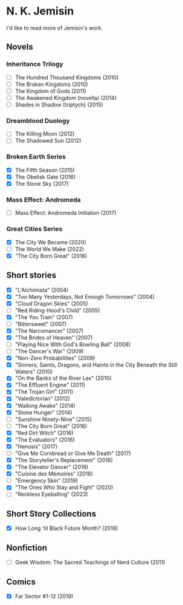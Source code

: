 # N. K. Jemisin

I'd like to read more of Jemisin's work.

## Novels

### Inheritance Trilogy
- [ ] The Hundred Thousand Kingdoms (2010)
- [ ] The Broken Kingdoms (2010)
- [ ] The Kingdom of Gods (2011)
- [ ] The Awakened Kingdom (novella) (2014)
- [ ] Shades in Shadow (triptych) (2015)

### Dreamblood Duology
- [ ] The Killing Moon (2012)
- [ ] The Shadowed Sun (2012)

### Broken Earth Series
- [x] The Fifth Season (2015)
- [x] The Obelisk Gate (2016)
- [x] The Stone Sky (2017)

### Mass Effect: Andromeda
- [ ] Mass Effect: Andromeda Initiation (2017)

### Great Cities Series
- [x] The City We Became (2020)
- [ ] The World We Make (2022)
- [x] "The City Born Great" (2016)

## Short stories

- [x] "L'Alchimista" (2004)
- [x] "Too Many Yesterdays, Not Enough Tomorrows" (2004)
- [x] "Cloud Dragon Skies" (2005)
- [ ] "Red Riding-Hood's Child" (2005)
- [x] "The You Train" (2007)
- [ ] "Bittersweet" (2007)
- [x] "The Narcomancer" (2007)
- [x] "The Brides of Heaven" (2007)
- [ ] "Playing Nice With God's Bowling Ball" (2008)
- [ ] "The Dancer's War" (2009)
- [x] "Non-Zero Probabilities" (2009)
- [x] "Sinners, Saints, Dragons, and Haints in the City Beneath the Still Waters" (2010)
- [x] "On the Banks of the River Lex" (2010)
- [x] "The Effluent Engine" (2011)
- [x] "The Trojan Girl" (2011)
- [x] "Valedictorian" (2012)
- [x] "Walking Awake" (2014)
- [x] "Stone Hunger" (2014)
- [ ] "Sunshine Ninety-Nine" (2015)
- [ ] "The City Born Great" (2016)
- [x] "Red Dirt Witch" (2016)
- [x] "The Evaluators" (2016)
- [x] "Henosis" (2017)
- [ ] "Give Me Cornbread or Give Me Death" (2017)
- [x] "The Storyteller's Replacement" (2018)
- [x] "The Elevator Dancer" (2018)
- [x] "Cuisine des Mémoires" (2018)
- [ ] "Emergency Skin" (2019)
- [x] "The Ones Who Stay and Fight" (2020)
- [ ] "Reckless Eyeballing" (2023)

## Short Story Collections

- [x] How Long 'til Black Future Month? (2018)

## Nonfiction

- [ ] Geek Wisdom: The Sacred Teachings of Nerd Culture (2011)

## Comics

- [x] Far Sector #1-12 (2019)
